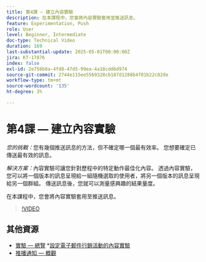 ```yaml
---
title: 第4課 — 建立內容實驗
description: 在本課程中，您會將內容實驗套用至推送訊息。
feature: Experimentation, Push
role: User
level: Beginner, Intermediate
doc-type: Technical Video
duration: 169
last-substantial-update: 2025-05-01T00:00:00Z
jira: KT-17876
index: false
exl-id: 2e756b8a-4fd8-47d5-99ea-4a18cdd6d974
source-git-commit: 2744e115ee5569328cb187d1288b4f01b22c82de
workflow-type: tm+mt
source-wordcount: '135'
ht-degree: 3%

---
```


# 第4課 — 建立內容實驗

*您的挑戰：*&#x200B;您有幾個推送訊息的方法，但不確定哪一個最有效率。 您想要確定已傳送最有效的訊息。 

*解決方案：*&#x200B;內容實驗可讓您針對歷程中的特定動作最佳化內容。 透過內容實驗，您可以將一個版本的訊息呈現給一組隨機選取的使用者，將另一個版本的訊息呈現給另一個群組。 傳送訊息後，您就可以測量感興趣的結果量度。

在本課程中，您會將內容實驗套用至推送訊息。

>[!VIDEO](https://video.tv.adobe.com/v/3457924/?learn=on&enablevpops)

## 其他資源

* [實驗 — 總覽](/help/content-management/experimentation-overview.md)
*[設定電子郵件行銷活動的內容實驗](/help/create-campaigns/content-experiments.md)
* [推播通知 — 概觀](/help/channels/push-notifications-overview.md)

